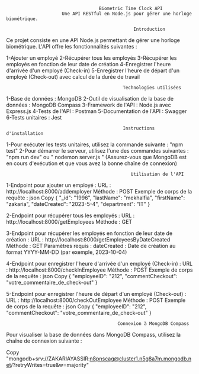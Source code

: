 
                                       Biometric Time Clock API
                         Une API RESTful en Node.js pour gérer une horloge biométrique.
                        
                                                    Introduction
                                                    
Ce projet consiste en une API Node.js permettant de gérer une horloge biométrique. L'API offre les fonctionnalités suivantes :
   
1-Ajouter un employé
2-Récupérer tous les employés
3-Récupérer les employés en fonction de leur date de création
4-Enregistrer l'heure d'arrivée d'un employé (Check-in)
5-Enregistrer l'heure de départ d'un employé (Check-out) avec calcul de la durée de travail

                                                Technologies utilisées
                                                
1-Base de données : MongoDB
2-Outil de visualisation de la base de données : MongoDB Compass
3-Framework de l'API : Node.js avec Express.js
4-Tests de l'API : Postman
5-Documentation de l'API : Swagger
6-Tests unitaires : Jest

                                                Instructions d'installation

                                                
1-Pour exécuter les tests unitaires, utilisez la commande suivante : "npm test"
2-Pour démarrer le serveur, utilisez l'une des commandes suivantes : "npm run dev"   ou " nodemon server.js "
(Assurez-vous que MongoDB est en cours d'exécution et que vous avez la bonne chaîne de connexion)

                                                   Utilisation de l'API

1-Endpoint pour ajouter un employé :
URL : http://localhost:8000/addemployer
Méthode : POST
Exemple de corps de la requête :
json
Copy
{
  "_id": "1996",
  "lastName": "mekhalfia",
  "firstName": "zakaria",
  "dateCreated": "2023-5-4",
  "department": "IT"
}

2-Endpoint pour récupérer tous les employés :
URL : http://localhost:8000/getEmployees
Méthode : GET


3-Endpoint pour récupérer les employés en fonction de leur date de création :
URL : http://localhost:8000/getEmployeesByDateCreated
Méthode : GET
Paramètres requis :
dateCreated : Date de création au format YYYY-MM-DD (par exemple, 2023-10-04)

4-Endpoint pour enregistrer l'heure d'arrivée d'un employé (Check-in) :
URL : http://localhost:8000/checkInEmployee
Méthode : POST
Exemple de corps de la requête :
json
Copy
{
  "employeeID": "212",
  "commentCheckout": "votre_commentaire_de_check-out"
}

5-Endpoint pour enregistrer l'heure de départ d'un employé (Check-out) :
URL : http://localhost:8000/checkOutEmployee
Méthode : POST
Exemple de corps de la requête :
json
Copy
{
  "employeeID": "212",
  "commentCheckout": "votre_commentaire_de_check-out"
}


                                              Connexion à MongoDB Compass
                                              
Pour visualiser la base de données dans MongoDB Compass, utilisez la chaîne de connexion suivante :

Copy
"mongodb+srv://ZAKARIAYASSIR:n8pnscag@cluster1.n5g8a7m.mongodb.net/?retryWrites=true&w=majority"





                         
                         


